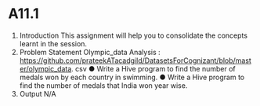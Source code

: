 # A11.1
1. Introduction
This assignment will help you to consolidate the concepts learnt in the session.
2. Problem Statement
Olympic_data Analysis :
https://github.com/prateekATacadgild/DatasetsForCognizant/blob/master/olympic_data.
csv
● Write a Hive program to find the number of medals won by each country in
swimming.
● Write a Hive program to find the number of medals that India won year wise.
3. Output
N/A

